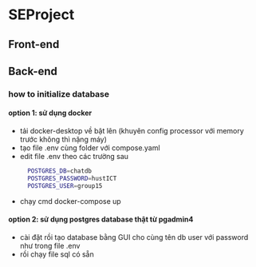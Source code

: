 # SEProject

## Front-end 

## Back-end
### how to initialize database
#### option 1: sử dụng docker
- tải docker-desktop về bật lên (khuyên config processor với memory trước không thì nặng máy)
- tạo file .env cùng folder với compose.yaml
- edit file .env theo các trường sau
  ```bash
    POSTGRES_DB=chatdb
    POSTGRES_PASSWORD=hustICT
    POSTGRES_USER=group15
  ```
- chạy cmd docker-compose up 
#### option 2: sử dụng postgres database thật từ pgadmin4 
- cài đặt rồi tạo database bằng GUI cho cùng tên db user với password như trong file .env
- rồi chạy file sql có sẵn
